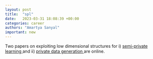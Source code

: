 ```yaml
---
layout: post
title:  "spl"
date:   2023-03-31 18:08:39 +00:00
categories: career
authors: "Amartya Sanyal"
important: new
---
```

Two papers on exploiting low dimensional structures for i) <a
href="https://arxiv.org/abs/2306.03962"> semi-private
learning </a> and ii) <a href="https://arxiv.org/abs/2302.09680">
private data generation  </a> are online.